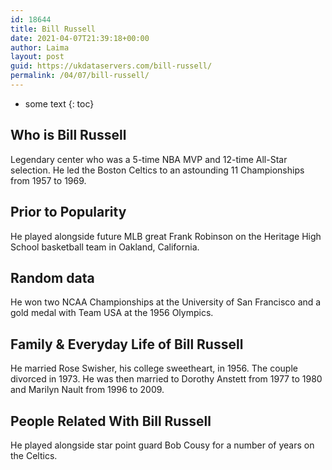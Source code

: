 ```yaml
---
id: 18644
title: Bill Russell
date: 2021-04-07T21:39:18+00:00
author: Laima
layout: post
guid: https://ukdataservers.com/bill-russell/
permalink: /04/07/bill-russell/
---
```


* some text
{: toc}


## Who is Bill Russell
                  
                  
                  
Legendary center who was a 5-time NBA MVP and 12-time All-Star selection. He led the Boston Celtics to an astounding 11 Championships from 1957 to 1969. 
                  
              
            
              
            
                
                
                
## Prior to Popularity
                  
                  
                  
He played alongside future MLB great Frank Robinson on the Heritage High School basketball team in Oakland, California.
                  
              
            
              
            
                
                
                
## Random data
                  
                  
                  
He won two NCAA Championships at the University of San Francisco and a gold medal with Team USA at the 1956 Olympics.
                  
              
            
              
            
                
                
                
## Family & Everyday Life of Bill Russell
                  
                  
                  
He married Rose Swisher, his college sweetheart, in 1956. The couple divorced in 1973. He was then married to Dorothy Anstett from 1977 to 1980 and Marilyn Nault from 1996 to 2009.
                  
              
            
              
            
                
                
                
## People Related With Bill Russell
                  
                  
                  
He played alongside star point guard Bob Cousy for a number of years on the Celtics.
                  
              
            
              
            
                
              
            
              
              
            
            
              
            
          
          
          